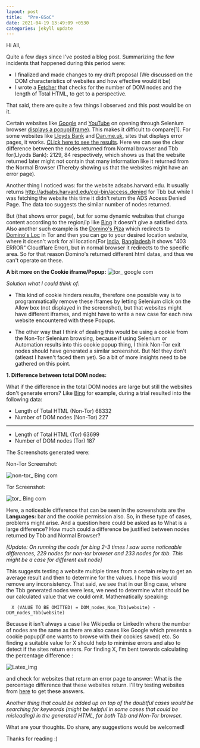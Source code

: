 ```yaml
---
layout: post
title:  "Pre-GSoC"
date: 2021-04-19 13:49:09 +0530
categories: jekyll update
---
```



Hi All,

Quite a few days since I've posted a blog post. Summarizing the few incidents that happened during this period were:

- I finalized and made changes to my draft proposal (We discussed on the DOM characteristics of websites and how effective would it be)
- I wrote a [Fetcher](https://github.com/Hackhard/Fetcher/blob/main/exp.py) that checks for the number of DOM nodes and the length of Total HTML, to get to a perspective.

That said, there are quite a few things I observed and this post would be on it.


Certain websites like [Google](https://www.google.com) and [YouTube](https://www.youtube.com) on opening through Selenium browser [displays a popup(iframe)](https://stackoverflow.com/questions/64846902/how-to-get-rid-of-the-google-cookie-pop-up-with-my-selenium-automation).
This makes it difficult to compare[1]. For some websites like [Lloyds Bank](https://www.lloydsbank.com/) and [Dan.me.uk](https://dan.me.uk), sites that displays error pages, it works. [CLick here to see the results](https://github.com/Hackhard/Fetcher/blob/main/Error_websites/error_websites.txt). 
Here we can see the clear difference between the nodes returned from Normal browser and Tbb for(Llyods Bank): 2129, 84 respectively, which shows us that the website returned later might not contain that many information like it returned from the Normal Browser (Thereby showing us that the websites might have an error page).

Another thing I noticed was: for the website adsabs.harvard.edu. It usually returns http://adsabs.harvard.edu/cgi-bin/access_denied for Tbb but while I was fetching the website this time it didn't return the ADS Access Denied Page. The data too suggests the similar number of nodes returned. 

But (that shows error page), but for some dynamic websites that change content according to the region/ip like [Bing](https://www.bing.com/) it doesn't give a satisfied data. Also another such example is the [Domino's Piza](https://www.dominos.com/) which redirects to [Domino's Loc](https://www.dominos.com/index.intl.html) in Tor and then you can go to your desired location website, where it doesn't work for all location(For [India](https://www.dominos.co.in/), [Bangladesh](http://www.dominos.com.bd/) it shows "403 ERROR" Cloudflare Error), but in normal browser it redirects to the specific area. So for that reason Domino's returned different html datas, and thus we can't operate on these.

**A bit more on the Cookie iframe/Popup:**
![tor_ google com](https://user-images.githubusercontent.com/34208125/115275027-e3749c00-a15e-11eb-8385-32fca0b18aec.png)

 _Solution what I could think of:_

+ This kind of cookie hinders results, therefore one possible way is to programmatically remove these iframes by letting Selenium click on the Allow box (not displayed in the screenshot), but that websites might have different iframes, and might have to write a new case for each new website encountered with these Popups.

+ The other way that I think of dealing this would be using a cookie from the Non-Tor Selenium browsing, because if using Selenium or Automation results into this cookie popup thing, I think Non-Tor exit nodes should have generated a similar screenshot. But No! they don't (atleast I haven't faced them yet). So a bit of more insights need to be gathered on this point.

**1. Difference between total DOM nodes:**

What if the difference in the total DOM nodes are large but still the websites don't generate errors? Like [Bing](https://www.bing.com) for example, during a trial resulted into the following data:
 
  + Length of Total HTML (Non-Tor)     68332
  + Number of DOM nodes (Non-Tor)      227

  ----------------------------------------------
  
  
  + Length of Total HTML (Tor)     63699
  + Number of DOM nodes (Tor)      187


The Screenshots generated were:

Non-Tor Screenshot:

![non-tor_ Bing com](https://user-images.githubusercontent.com/34208125/115283643-466b3080-a169-11eb-8761-7474dd8f86f1.png)

Tor Screenshot:

![tor_ Bing com](https://user-images.githubusercontent.com/34208125/115283651-4834f400-a169-11eb-9678-f406c413b619.png)

Here, a noticeable difference that can be seen in the screenshots are the **Languages:** bar and the cookie permission also. So, in these type of cases, problems might arise. And a question here could be asked as to What is a large difference? How much could a difference be justified between nodes returned by Tbb and Normal Browser?

_[Update: On running the code for bing 2-3 times I saw some noticeable differences, 229 nodes for non-tor browser and 233 nodes for tbb. This might be a case for different exit node]_

This suggests testing a website multiple times from a certain relay to get an average result and then to determine for the values. I hope this would remove any inconsistency.
That said, we see that in our Bing case, where the Tbb generated nodes were less, we need to determine what should be our calculated value that we could omit. Mathematically speaking:

      X (VALUE TO BE OMITTED) = DOM_nodes_Non_Tbb(website) - DOM_nodes_Tbb(website) 
                                          
Because it isn't always a case like Wikipedia or LinkedIn where the number of nodes are the same as there are also cases like Google which presents a cookie popup(if one wants to browse with their cookies saved) etc.
So finding a suitable value for X should help to minimise errors and also to detect if the sites return errors. For finding X, I'm bent towards calculating the percentage difference : 

![Latex_img](http://latex2png.com/pngs/627432743219385d1332a863a27633a0.png)

and check for websites that return an error page to answer: What is the percentage difference that these websites return. I'll try testing websites from [here](https://gitlab.torproject.org/legacy/trac/-/wikis/org/doc/ListOfServicesBlockingTor) to get these answers.

_Another thing that could be added up on top of the doubtful cases would be searching for keywords (might be helpful in some cases that could be misleading) in the generated HTML, for both Tbb and Non-Tor browser._


What are your thoughts. Do share, any suggestions would be welcomed!

Thanks for reading  :)

 



